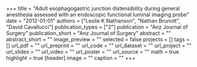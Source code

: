 +++
title = "Adult esophagogastric junction distensibility during general anesthesia assessed with an endoscopic functional luminal imaging probe"
date = "2012-01-01"
authors = ["Leslie K Nathanson", "Nathan Brunott", "David Cavallucci"]
publication_types = ["2"]
publication = "Anz Journal of Surgery"
publication_short = "Anz Journal of Surgery"
abstract = ""
abstract_short = ""
image_preview = ""
selected = false
projects = []
tags = []
url_pdf = ""
url_preprint = ""
url_code = ""
url_dataset = ""
url_project = ""
url_slides = ""
url_video = ""
url_poster = ""
url_source = ""
math = true
highlight = true
[header]
image = ""
caption = ""
+++
